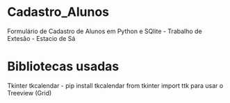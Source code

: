 # Cadastro_Alunos
 Formulário de Cadastro de Alunos em Python e SQlite - Trabalho de Extesão - Estacio de Sá

# Bibliotecas usadas
 Tkinter
 tkcalendar - pip install tkcalendar
 from tkinter import ttk para usar o Treeview (Grid)